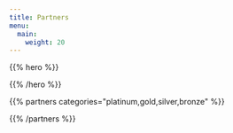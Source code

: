 ```yaml
---
title: Partners
menu:
  main:
    weight: 20
---
```


{{% hero %}}


{{% /hero %}}

<!-- Partners list -->

<!-- TODO: フリースポンサー決定次第反映 -->
{{% partners categories="platinum,gold,silver,bronze" %}}

{{% /partners %}}
